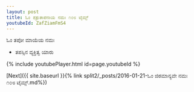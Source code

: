 ```yaml
---
layout: post
title: ಓಂ ಶತ್ರುತಾಪನಾಯ ನಮಃ ೧೦೮ ಟೈಮ್ಸ್
youtubeId: ZafZiamFmS4
---
```

 
 
 ಓಂ ತಪೋ ಮಾಯೆಯ ನಮಃ  
 
 -  ತಪಸ್ಸಿನ ವ್ಯಕ್ತಿತ್ವ ಯಾರು 
 
  
 
  
 
 
 
 
 
 


{% include youtubePlayer.html id=page.youtubeId %}
 
[Next]({{ site.baseurl }}{% link  split2/_posts/2016-01-21-ಓಂ ಜಿಠಮಾನ್ಯವೇ ನಮಃ ೧೦೮ ಟೈಮ್ಸ್.md%})
 
